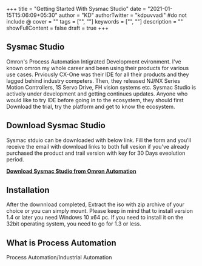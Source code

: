 +++
title = "Getting Started With Sysmac Studio"
date = "2021-01-15T15:06:09+05:30"
author = "KD"
authorTwitter = "kdpuvvadi" #do not include @
cover = ""
tags = ["", ""]
keywords = ["", ""]
description = ""
showFullContent = false
draft = true
+++

## Sysmac Studio

Omron's Process Automation Intigrated Development evironment. I've known omron my whole career and been using their products for various use cases. Prviously CX-One was their IDE for all their products and they lagged behind industry competers. Then, they released NJ/NX Series Motion Controllers, 1S Servo Drive, FH vision systems etc. Sysmac Studio is actively under development and getting continues updates. Anyone who would like to try IDE before going in to the ecosystem, they should first Download the trial, try the platform and get to know the ecosystem.

## Download Sysmac Studio

Sysmac stduio can be downloaded with below link. Fill the form and you'll receive the email with download links to both full vesion if you've already purchased the product and trail version with key for 30 Days eveolution period.

****[Download Sysmac Studio from Omron Automation](https://automation.omron.com/en/us/forms/download-sysmac-studio-standard-edition)****

## Installation

After the downnload completed, Extract the iso with zip archive of your choice or you can simply mount. Please keep in mind that to install version 1.4 or later you need Windows 10 x64 pc. If you need to install it on the 32bit operating system, you need to go for 1.3 or less.

## What is Process Automation

Process Automation/Industrial Automation
